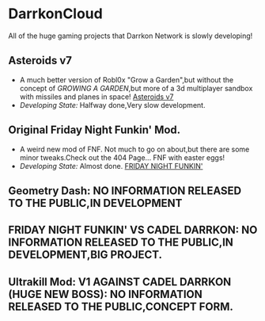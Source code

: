 # DarrkonCloud
All of the huge gaming projects that Darrkon Network is slowly developing!
## Asteroids v7
- A much better version of Robl0x "Grow a Garden",but without the concept of *GROWING A GARDEN*,but more of a 3d multiplayer sandbox with missiles and planes in space! [Asteroids v7](https://github.com/Exploit-Master122/Asteroids-v7?tab=readme-ov-file)
- *Developing State:* Halfway done,Very slow development.
## Original Friday Night Funkin' Mod.
- A weird new mod of FNF. Not much to go on about,but there are some minor tweaks.Check out the 404 Page... FNF with easter eggs!
- *Developing State:* Almost done. [FRIDAY NIGHT FUNKIN'](https://fridaynightfunkinv2.vercel.app/)
## Geometry Dash: NO INFORMATION RELEASED TO THE PUBLIC,IN DEVELOPMENT
## FRIDAY NIGHT FUNKIN' VS CADEL DARRKON: NO INFORMATION RELEASED TO THE PUBLIC,IN DEVELOPMENT,BIG PROJECT.
## Ultrakill Mod: V1 AGAINST CADEL DARRKON (HUGE NEW BOSS): NO INFORMATION RELEASED TO THE PUBLIC,CONCEPT FORM.
